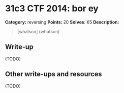# 31c3 CTF 2014: bor ey

**Category:** reversing
**Points:** 20
**Solves:** 65
**Description:**

> [whatson] (whatson)

## Write-up

(TODO)

## Other write-ups and resources

(TODO)
